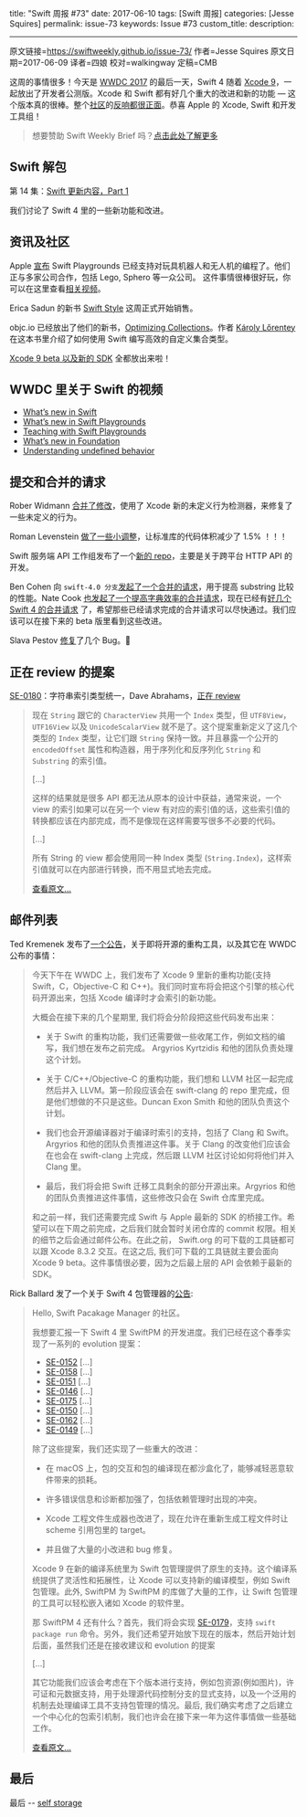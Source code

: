 title: "Swift 周报 #73"
date: 2017-06-10
tags: [Swift 周报]
categories: [Jesse Squires]
permalink: issue-73
keywords: Issue #73
custom_title:
description:

---
原文链接=https://swiftweekly.github.io/issue-73/
作者=Jesse Squires
原文日期=2017-06-09
译者=四娘
校对=walkingway
定稿=CMB

<!--此处开始正文-->

这周的事情很多！今天是 [WWDC 2017](https://developer.apple.com/videos/wwdc2017/) 的最后一天，Swift 4 随着 [Xcode 9](https://developer.apple.com/xcode/)，一起放出了开发者公测版。Xcode 和 Swift 都有好几个重大的改进和新的功能 — 这个版本真的很棒。整个[社区](https://twitter.com/ericasadun/status/871819962888802304)的[反响](https://twitter.com/SmileyKeith/status/871852588844556288)[都](https://twitter.com/fpillet/status/871987276187828224)[很](https://twitter.com/chriseidhof/status/873066951739703296)[正](https://twitter.com/tonyarnold/status/873017116298846208)[面](https://twitter.com/ayanonagon/status/871850052498489344)。恭喜 Apple 的 Xcode, Swift 和开发工具组！

<!--more-->
 
> 想要赞助 Swift Weekly Brief 吗？[点击此处了解更多](https://swiftweekly.github.io/sponsorship/)  

## Swift 解包

第 14 集：[Swift 更新内容，Part 1](https://spec.fm/podcasts/swift-unwrapped/70808)

我们讨论了 Swift 4 里的一些新功能和改进。

## 资讯及社区

Apple [宣布](https://www.apple.com/newsroom/2017/06/swift-playgrounds-expands-coding-education-to-robots-drones-and-musical-instruments/) Swift Playgrounds 已经支持对玩具机器人和无人机的编程了。他们正与多家公司合作，包括 Lego, Sphero 等一众公司。 这件事情很棒很好玩，你可以在这里查看[相关视频](https://www.youtube.com/watch?v=v7926MzvXOQ)。

Erica Sadun 的新书 [Swift Style](http://ericasadun.com/2017/06/01/swift-style-wwdc-sale/) 这周正式开始销售。

objc.io 已经放出了他们的新书，[Optimizing Collections](https://www.objc.io/blog/2017/06/02/optimizing-collections/)。作者 [Károly Lőrentey](https://twitter.com/lorentey) 在这本书里介绍了如何使用 Swift 编写高效的自定义集合类型。

[Xcode 9 beta 以及新的 SDK](https://developer.apple.com/news/?id=06052017d) 全都放出来啦！

## WWDC 里关于 Swift 的视频

- [What’s new in Swift](https://developer.apple.com/videos/play/wwdc2017/402/)
- [What’s new in Swift Playgrounds](https://developer.apple.com/videos/play/wwdc2017/408/)
- [Teaching with Swift Playgrounds](https://developer.apple.com/videos/play/wwdc2017/416/)
- [What’s new in Foundation](https://developer.apple.com/videos/play/wwdc2017/212/)
- [Understanding undefined behavior](https://developer.apple.com/videos/play/wwdc2017/407/)

## 提交和合并的请求

Rober Widmann [合并了修改](https://github.com/apple/swift/pull/10175)，使用了 Xcode 新的未定义行为检测器，来修复了一些未定义的行为。

Roman Levenstein [做了一些小调整](https://github.com/apple/swift/pull/10096)，让标准库的代码体积减少了 1.5% ！！！

Swift 服务端 API 工作组发布了一个[新的 repo](https://github.com/swift-server/http)，主要是关于跨平台 HTTP API 的开发。

Ben Cohen 向 `swift-4.0 分支`[发起了一个合并的请求](https://github.com/apple/swift/pull/10161)，用于提高 substring 比较的性能。Nate Cook [也发起了一个提高字典效率的合并请求](https://github.com/apple/swift/pull/10156)，现在已经有[好几个 Swift 4 的合并请求](https://github.com/apple/swift/pulls?utf8=✓&q=is%3Apr%20%5B4.0%5D%20in%3Atitle) 了，希望那些已经请求完成的合并请求可以尽快通过。我们应该可以在接下来的 beta 版里看到这些改进。

Slava Pestov [修复](https://github.com/apple/swift/pull/10162)了几个 Bug。👏

## 正在 review 的提案

[SE-0180](https://github.com/apple/swift-evolution/blob/master/proposals/0180-string-index-overhaul.md)：字符串索引类型统一，Dave Abrahams，[正在 review](https://lists.swift.org/pipermail/swift-evolution-announce/2017-June/000384.html)

> 现在 `String` 跟它的 `CharacterView` 共用一个 `Index` 类型，但 `UTF8View`，  `UTF16View` 以及 `UnicodeScalarView` 就不是了。这个提案重新定义了这几个类型的 `Index` 类型，让它们跟 `String` 保持一致。并且暴露一个公开的 `encodedOffset` 属性和构造器，用于序列化和反序列化 `String` 和 `Substring` 的索引值。  
>   
> […]
>   
> 这样的结果就是很多 API 都无法从原本的设计中获益，通常来说，一个 view 的索引如果可以在另一个 view 有对应的索引值的话，这些索引值的转换都应该在内部完成，而不是像现在这样需要写很多不必要的代码。 
>   
> […]  
>
>   
> 所有 String 的 view 都会使用同一种 Index 类型 (`String.Index`)，这样索引值就可以在内部进行转换，而不用显式地去完成。  
>   
> [查看原文…](https://github.com/apple/swift-evolution/blob/master/proposals/0180-string-index-overhaul.md)  

## 邮件列表

Ted Kremenek 发布了[一个公告](https://lists.swift.org/pipermail/swift-dev/Week-of-Mon-20170605/004751.html)，关于即将开源的重构工具，以及其它在 WWDC 公布的事情：
  
> 今天下午在 WWDC 上，我们发布了 Xcode 9 里新的重构功能(支持 Swift，C，Objective-C 和 C++)。我们同时宣布将会把这个引擎的核心代码开源出来，包括 Xcode 编译时才会索引的新功能。 
>   
> 大概会在接下来的几个星期里, 我们将会分阶段把这些代码发布出来： 
>
> - 关于 Swift 的重构功能，我们还需要做一些收尾工作，例如文档的编写，我们想在发布之前完成。 Argyrios Kyrtzidis 和他的团队负责处理这个计划。  
>  
> - 关于 C/C++/Objective-C 的重构功能，我们想和 LLVM 社区一起完成然后并入 LLVM。第一阶段应该会在 swift-clang 的 repo 里完成，但是他们想做的不只是这些。Duncan Exon Smith 和他的团队负责这个计划。  
> 
> - 我们也会开源编译器对于编译时索引的支持，包括了 Clang 和 Swift。Argyrios 和他的团队负责推进这件事。关于 Clang 的改变他们应该会在也会在 swift-clang 上完成，然后跟 LLVM 社区讨论如何将他们并入 Clang 里。  
>
> - 最后，我们将会把 Swift 迁移工具剩余的部分开源出来。Argyrios 和他的团队负责推进这件事情，这些修改只会在 Swift 仓库里完成。  
>
>   
> 和之前一样，我们还需要完成 Swift 与 Apple 最新的 SDK 的桥接工作。希望可以在下周之前完成，之后我们就会暂时关闭仓库的 commit 权限。相关的细节之后会通过邮件公布。在此之前， Swift.org 的可下载的工具链都可以跟 Xcode 8.3.2 交互。在这之后, 我们可下载的工具链就主要会面向 Xcode 9 beta。这件事情很必要，因为之后最上层的 API 会依赖于最新的 SDK。  

Rick Ballard 发了一个关于 Swift 4 包管理器的[公告](https://lists.swift.org/pipermail/swift-evolution/Week-of-Mon-20170605/037002.html):

>   
> Hello, Swift Pacakage Manager 的社区。  
>
>   
> 我想要汇报一下 Swift 4 里 SwiftPM 的开发进度。我们已经在这个春季实现了一系列的 evolution 提案： 
>   
> - [SE-0152](https://github.com/apple/swift-evolution/blob/master/proposals/0152-package-manager-tools-version.md) […]  
> - [SE-0158](https://github.com/apple/swift-evolution/blob/master/proposals/0158-package-manager-manifest-api-redesign.md) […]  
> - [SE-0151](https://github.com/apple/swift-evolution/blob/master/proposals/0151-package-manager-swift-language-compatibility-version.md) […]  
> - [SE-0146](https://github.com/apple/swift-evolution/blob/master/proposals/0146-package-manager-product-definitions.md) […]  
> - [SE-0175](https://github.com/apple/swift-evolution/blob/master/proposals/0175-package-manager-revised-dependency-resolution.md) […]  
> - [SE-0150](https://github.com/apple/swift-evolution/blob/master/proposals/0150-package-manager-branch-support.md) […]  
> - [SE-0162](https://github.com/apple/swift-evolution/blob/master/proposals/0162-package-manager-custom-target-layouts.md) […]  
> - [SE-0149](https://github.com/apple/swift-evolution/blob/master/proposals/0149-package-manager-top-of-tree.md) […]  
>  
>   
> 除了这些提案，我们还实现了一些重大的改进： 
>
> - 在 macOS 上，包的交互和包的编译现在都沙盒化了，能够减轻恶意软件带来的损耗。 
> 
> - 许多错误信息和诊断都加强了，包括依赖管理时出现的冲突。
>
> - Xcode 工程文件生成器也改进了，现在允许在重新生成工程文件时让 scheme 引用包里的 target。  
>  
> - 并且做了大量的小改进和 bug 修复。  
>
> Xcode 9 在新的编译系统里为 Swift 包管理提供了原生的支持。这个编译系统提供了灵活性和拓展性，让 Xcode 可以支持新的编译模型，例如 Swift 包管理。此外, SwiftPM 为 SwiftPM 的库做了大量的工作，让 Swift 包管理的工具可以轻松嵌入诸如 Xcode 的软件里。
>
>   
> 那 SwiftPM 4 还有什么？首先，我们将会实现 [SE-0179](https://github.com/apple/swift-evolution/blob/master/proposals/0179-swift-run-command.md)，支持 `swift package run` 命令。另外，我们还希望开始放下现在的版本，然后开始计划后面，虽然我们还是在接收建议和 evolution 的提案   
>   
> […]  
>
>   
> 其它功能我们应该会考虑在下个版本进行支持，例如包资源(例如图片)，许可证和元数据支持，用于处理源代码控制分支的显式支持，以及一个泛用的机制去处理编译工具不支持包管理的情况。最后, 我们确实考虑了之后建立一个中心化的包索引机制，我们也许会在接下来一年为这件事情做一些基础工作。 
>
>   
> [查看原文…](https://lists.swift.org/pipermail/swift-evolution/Week-of-Mon-20170605/037002.html)  

## 最后

最后 -- [self storage](https://twitter.com/NeoNacho/status/871143591258734594)

